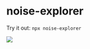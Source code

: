 # noise-explorer

Try it out: `npx noise-explorer`

![](https://user-images.githubusercontent.com/36711/36295243-55953c74-133a-11e8-948c-5c608096b5b8.png)
